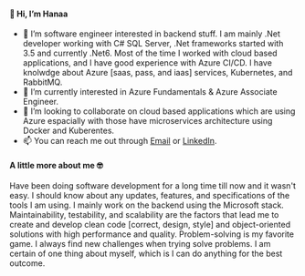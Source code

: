 #### 👋 Hi, I’m Hanaa 
- 👀 I’m software engineer interested in backend stuff. I am mainly .Net developer working with C# SQL Server, .Net frameworks started with 3.5 and currently .Net6.
    Most of the time I worked with cloud based applications, and I have good experience with Azure CI/CD.
    I have knolwdge about Azure [saas, pass, and iaas] services, Kubernetes, and RabbitMQ.
- 🌱 I’m currently interested in Azure Fundamentals & Azure Associate Engineer.
- 💞️ I’m looking to collaborate on cloud based applications which are using Azure espacially with those have microservices architecture using Docker and Kuberentes.
- 📫 You can reach me out through [Email](hana2jebril@gmail.com) or [LinkedIn](https://www.linkedin.com/in/hana2jebril/).

#### A little more about me :nerd_face:

Have been doing software development for a long time till now and it wasn't easy. 
I should know about any updates, features, and specifications of the tools I am using. I mainly work on the backend using the Microsoft stack. 
Maintainability, testability, and scalability are the factors that lead me to create and develop clean code [correct, design, style] and object-oriented solutions with high performance and quality. 
Problem-solving is my favorite game. I always find new challenges when trying solve problems. 
I am certain of one thing about myself, which is I can do anything for the best outcome.
